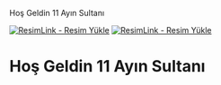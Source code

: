 Hoş Geldin 11 Ayın Sultanı



<a href="http://shortlinkapp.com/lKrPt" title="ResimLink - Resim Yükle"><img src="https://r.resimlink.com/GmQ6P2.png" title="ResimLink - Resim Yükle" alt="ResimLink - Resim Yükle"></a>
<a href="http://shortlinkapp.com/lKrPt" title="ResimLink - Resim Yükle"><img src="https://r.resimlink.com/GmQ6P2.png" title="ResimLink - Resim Yükle" alt="ResimLink - Resim Yükle"></a>

# Hoş Geldin 11 Ayın Sultanı


